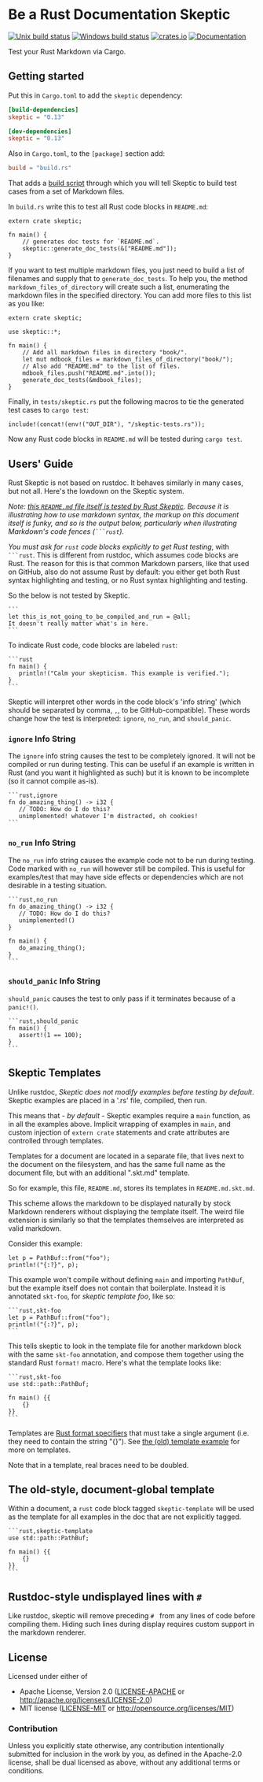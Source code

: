 # Be a Rust Documentation Skeptic

[![Unix build status](https://travis-ci.org/budziq/rust-skeptic.svg?branch=master)](https://travis-ci.org/budziq/rust-skeptic)
[![Windows build status](https://ci.appveyor.com/api/projects/status/l1f74hon37wt2vce/branch/master?svg=true)](https://ci.appveyor.com/project/budziq/rust-skeptic/branch/master)
[![crates.io](https://img.shields.io/crates/v/skeptic.svg)](https://crates.io/crates/skeptic)
[![Documentation](https://docs.rs/skeptic/badge.svg)](https://docs.rs/skeptic)

Test your Rust Markdown via Cargo.

## Getting started

Put this in `Cargo.toml` to add the `skeptic` dependency:

```toml
[build-dependencies]
skeptic = "0.13"

[dev-dependencies]
skeptic = "0.13"
```

Also in `Cargo.toml`, to the `[package]` section add:

```toml
build = "build.rs"
```

That adds a [build script](http://doc.crates.io/build-script.html)
through which you will tell Skeptic to build test cases from a set
of Markdown files.

In `build.rs` write this to test all Rust code blocks in `README.md`:

```rust,no_run
extern crate skeptic;

fn main() {
    // generates doc tests for `README.md`.
    skeptic::generate_doc_tests(&["README.md"]);
}
```

If you want to test multiple markdown files, you just need to build 
a list of filenames and supply that to `generate_doc_tests`. To help
you, the method `markdown_files_of_directory` will create such a list,
enumerating the markdown files in the specified directory. You can add
more files to this list as you like:

```rust,no_run
extern crate skeptic;

use skeptic::*;

fn main() {
    // Add all markdown files in directory "book/".
    let mut mdbook_files = markdown_files_of_directory("book/");
    // Also add "README.md" to the list of files.
    mdbook_files.push("README.md".into());
    generate_doc_tests(&mdbook_files);
}
```


Finally, in `tests/skeptic.rs` put the following macros to tie the
generated test cases to `cargo test`:

```rust,ignore
include!(concat!(env!("OUT_DIR"), "/skeptic-tests.rs"));
```

Now any Rust code blocks in `README.md` will be tested during `cargo
test`.

## Users' Guide

Rust Skeptic is not based on rustdoc. It behaves similarly in many
cases, but not all. Here's the lowdown on the Skeptic system.

*Note: [this `README.md` file itself is tested by Rust
Skeptic](https://github.com/budziq/rust-skeptic/blob/master/build.rs).
Because it is illustrating how to use markdown syntax, the markup on
this document itself is funky, and so is the output below,
particularly when illustrating Markdown's code fences
(<code>```rust</code>).*

*You must ask for `rust` code blocks explicitly to get Rust testing*,
with <code>```rust</code>. This is different from rustdoc, which
assumes code blocks are Rust. The reason for this is that common
Markdown parsers, like that used on GitHub, also do not assume Rust by
default: you either get both Rust syntax highlighting and testing, or
no Rust syntax highlighting and testing.

So the below is not tested by Skeptic.

````
```
let this_is_not_going_to_be_compiled_and_run = @all;
It doesn't really matter what's in here.
```
````

To indicate Rust code, code blocks are labeled `rust`:

````rust,ignore
```rust
fn main() {
   println!("Calm your skepticism. This example is verified.");
}
```
````

Skeptic will interpret other words in the code block's 'info string'
(which should be separated by comma, `,`, to be
GitHub-compatible). These words change how the test is interpreted:
`ignore`, `no_run`, and `should_panic`.

### `ignore` Info String

The `ignore` info string causes the test to be completely ignored.  It will not
be compiled or run during testing.  This can be useful if an example is written
in Rust (and you want it highlighted as such) but it is known to be incomplete
(so it cannot compile as-is).

````rust,ignore
```rust,ignore
fn do_amazing_thing() -> i32 {
   // TODO: How do I do this?
   unimplemented! whatever I'm distracted, oh cookies!
```
````

### `no_run` Info String

The `no_run` info string causes the example code not to be run during testing.
Code marked with `no_run` will however still be compiled.  This is useful for
examples/test that may have side effects or dependencies which are not desirable
in a testing situation.

````rust,ignore
```rust,no_run
fn do_amazing_thing() -> i32 {
   // TODO: How do I do this?
   unimplemented!()
}

fn main() {
   do_amazing_thing();
}
```
````

### `should_panic` Info String

`should_panic` causes the test to only pass if it terminates because
of a `panic!()`.

````rust,ignore
```rust,should_panic
fn main() {
   assert!(1 == 100);
}
```
````

## Skeptic Templates

Unlike rustdoc, *Skeptic does not modify examples before testing by
default*. Skeptic examples are placed in a '.rs' file, compiled, then
run.

This means that - *by default* - Skeptic examples require a `main`
function, as in all the examples above. Implicit wrapping of examples
in `main`, and custom injection of `extern crate` statements and crate
attributes are controlled through templates.

Templates for a document are located in a separate file, that lives
next to the document on the filesystem, and has the same full name as
the document file, but with an additional ".skt.md" template.

So for example, this file, `README.md`, stores its templates
in `README.md.skt.md`.

This scheme allows the markdown to be displayed naturally by stock
Markdown renderers without displaying the template itself. The weird
file extension is similarly so that the templates themselves are
interpreted as valid markdown.

Consider this example:

```rust,skt-foo
let p = PathBuf::from("foo");
println!("{:?}", p);
```

This example won't compile without defining `main` and importing
`PathBuf`, but the example itself does not contain that
boilerplate. Instead it is annotated `skt-foo`, for _skeptic template
foo_, like so:

````rust,ignore
```rust,skt-foo
let p = PathBuf::from("foo");
println!("{:?}", p);
```
````

This tells skeptic to look in the template file for another
markdown block with the same `skt-foo` annotation, and compose
them together using the standard Rust `format!` macro. Here's
what the template looks like:

````rust,ignore
```rust,skt-foo
use std::path::PathBuf;

fn main() {{
    {}
}}
```
````

Templates are [Rust format
specifiers](http://doc.rust-lang.org/std/fmt/index.html) that must
take a single argument (i.e. they need to contain the string
"{}"). See [the (old) template example](template-example.md) for more
on templates.

Note that in a template, real braces need to be doubled.

## The old-style, document-global template

Within a document, a `rust` code block tagged `skeptic-template` will
be used as the template for all examples in the doc that are not
explicitly tagged.

````rust,ignore
```rust,skeptic-template
use std::path::PathBuf;

fn main() {{
    {}
}}
```
````

## Rustdoc-style undisplayed lines with `# `

Like rustdoc, skeptic will remove preceding `# ` from any lines of
code before compiling them. Hiding such lines during display requires
custom support in the markdown renderer.

## License

Licensed under either of

- Apache License, Version 2.0 ([LICENSE-APACHE](LICENSE-APACHE) or http://apache.org/licenses/LICENSE-2.0)
- MIT license ([LICENSE-MIT](LICENSE-MIT) or http://opensource.org/licenses/MIT)

### Contribution

Unless you explicitly state otherwise, any contribution intentionally submitted for inclusion in the work by you, as defined in the Apache-2.0 license, shall be dual licensed as above, without any additional terms or conditions.
